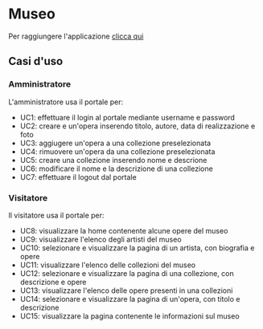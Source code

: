# Museo

Per raggiungere l'applicazione [clicca qui](https://museo-ropi.herokuapp.com)

## Casi d'uso

### Amministratore

L'amministratore usa il portale per:

- UC1: effettuare il login al portale mediante username e password
- UC2: creare e un'opera inserendo titolo, autore, data di realizzazione e foto
- UC3: aggiugere un'opera a una collezione preselezionata
- UC4: rimuovere un'opera da una collezione preselezionata
- UC5: creare una collezione inserendo nome e descrione
- UC6: modificare il nome e la descrizione di una collezione
- UC7: effettuare il logout dal portale

### Visitatore

Il visitatore usa il portale per:

- UC8: visualizzare la home contenente alcune opere del museo
- UC9: visualizzare l'elenco degli artisti del museo
- UC10: selezionare e visualizzare la pagina di un artista, con biografia e opere
- UC11: visualizzare l'elenco delle collezioni del museo
- UC12: selezionare e visualizzare la pagina di una collezione, con descrizione e opere
- UC13: visualizzare l'elenco delle opere presenti in una collezioni
- UC14: selezionare e visualizzare la pagina di un'opera, con titolo e descrizione
- UC15: visualizzare la pagina contenente le informazioni sul museo


